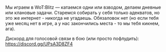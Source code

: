 Мы играем в WoT:Blitz — катаемся одни или взводом, делаем дневные или клановые задачи. 
Старемся собирать у себя только адекватов, но это же интернет - никогда не угадаешь.
Обязаловок нет (но если тебя уже месяц нет в игре, а у нас закончились места - то мы тебя кикнем, ага).

Дискорд для голосовой связи в бою (или просто пофлудить): https://discord.gg/UPsA3D8ZF4
